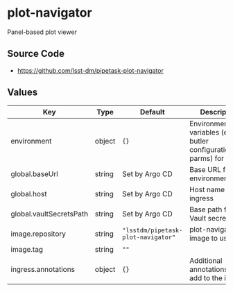 # plot-navigator

Panel-based plot viewer

## Source Code

* <https://github.com/lsst-dm/pipetask-plot-navigator>

## Values

| Key | Type | Default | Description |
|-----|------|---------|-------------|
| environment | object | `{}` | Environment variables (e.g. butler configuration/auth parms) for panel |
| global.baseUrl | string | Set by Argo CD | Base URL for the environment |
| global.host | string | Set by Argo CD | Host name for ingress |
| global.vaultSecretsPath | string | Set by Argo CD | Base path for Vault secrets |
| image.repository | string | `"lsstdm/pipetask-plot-navigator"` | plot-navigator image to use |
| image.tag | string | `""` |  |
| ingress.annotations | object | `{}` | Additional annotations to add to the ingress |
